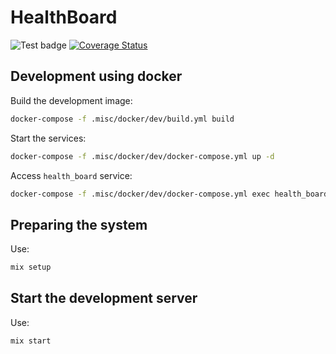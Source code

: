 # HealthBoard

![Test badge](https://github.com/pydemic/health_board/workflows/Test/badge.svg)
[![Coverage Status](https://coveralls.io/repos/github/pydemic/health_board/badge.svg)](https://coveralls.io/github/pydemic/health_board)

## Development using docker

Build the development image:

```bash
docker-compose -f .misc/docker/dev/build.yml build
```

Start the services:

```bash
docker-compose -f .misc/docker/dev/docker-compose.yml up -d
```

Access `health_board` service:

```bash
docker-compose -f .misc/docker/dev/docker-compose.yml exec health_board bash
```

## Preparing the system

Use:

```bash
mix setup
```

## Start the development server

Use:

```bash
mix start
```
